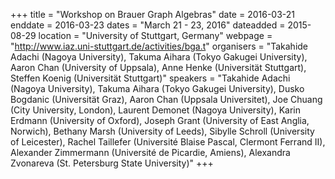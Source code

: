 +++
title = "Workshop on Brauer Graph Algebras"
date = 2016-03-21
enddate = 2016-03-23
dates = "March 21 - 23, 2016"
dateadded = 2015-08-29
location = "University of Stuttgart, Germany"
webpage = "http://www.iaz.uni-stuttgart.de/activities/bga.t"
organisers = "Takahide Adachi (Nagoya University), Takuma Aihara (Tokyo Gakugei University), Aaron Chan (University of Uppsala), Anne Henke (Universität Stuttgart), Steffen Koenig (Universität Stuttgart)"
speakers = "Takahide Adachi (Nagoya University), Takuma Aihara (Tokyo Gakugei University), Dusko Bogdanic (Universität Graz), Aaron Chan (Uppsala Universitet), Joe Chuang (City University, London), Laurent Demonet (Nagoya University), Karin Erdmann (University of Oxford), Joseph Grant (University of East Anglia, Norwich), Bethany Marsh (University of Leeds), Sibylle Schroll (University of Leicester), Rachel Taillefer (Université Blaise Pascal, Clermont Ferrand II), Alexander Zimmermann (Université de Picardie, Amiens), Alexandra Zvonareva (St. Petersburg State University)"
+++
